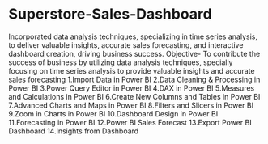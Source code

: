 # Superstore-Sales-Dashboard
Incorporated data analysis techniques, specializing in time series analysis, to deliver valuable insights, accurate sales forecasting, and interactive dashboard creation, driving business success.
Objective-
To contribute the success of business by utilizing data analysis techniques, specially focusing on time series analysis to provide valuable insights and accurate sales forecasting
1.Import Data in Power BI
2.Data Cleaning & Processing in Power BI
3.Power Query Editor in Power BI
4.DAX in Power BI
5.Measures and Calculations in Power BI
6.Create New Columns and Tables in Power BI
7.Advanced Charts and Maps in Power BI
8.Filters and Slicers in Power BI
9.Zoom in Charts in Power BI
10.Dashboard Design in Power BI 
11.Forecasting in Power BI
12.Power BI Sales Forecast
13.Export Power BI Dashboard
14.Insights from Dashboard 
